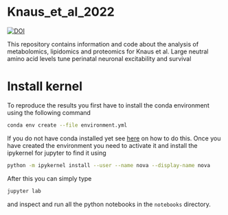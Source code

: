 # Knaus_et_al_2022
[![DOI](https://zenodo.org/badge/568744384.svg)](https://zenodo.org/badge/latestdoi/568744384)

This repository contains information and code about the analysis of metabolomics, lipidomics and proteomics for Knaus et al. Large neutral amino acid levels tune perinatal neuronal excitability and survival

# Install kernel
To reproduce the results you first have to install the conda environment using the following command
```bash
conda env create --file environment.yml
```

If you do not have conda installed yet see [here](https://docs.conda.io/en/latest/miniconda.html) on how to do this. Once you have created the environment you need to activate it and install the ipykernel for jupyter to find it using
```bash
python -m ipykernel install --user --name nova --display-name nova
```

After this you can simply type
```bash
jupyter lab
```

and inspect and run all the python notebooks in the `notebooks` directory.
